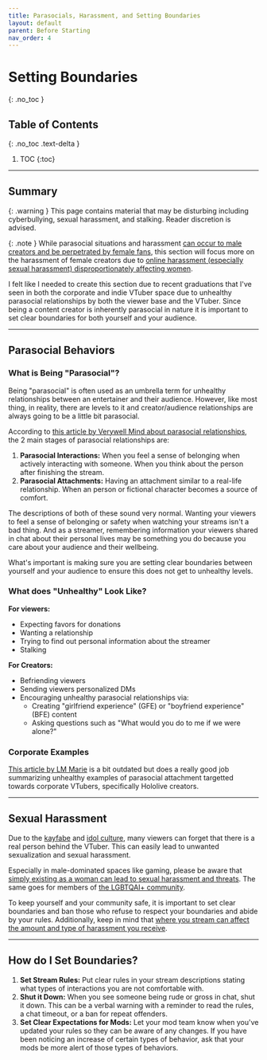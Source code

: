 ```yaml
---
title: Parasocials, Harassment, and Setting Boundaries
layout: default
parent: Before Starting
nav_order: 4
---
```


# Setting Boundaries
{: .no_toc }

## Table of Contents
{: .no_toc .text-delta }

1. TOC
{:toc}

-----

## Summary

{: .warning }
This page contains material that may be disturbing including cyberbullying, sexual harassment, and stalking. Reader discretion is advised.

{: .note }
While parasocial situations and harassment [can occur to male creators and be perpetrated by female fans](https://animecorner.me/vox-akuma-stands-up-against-toxic-fan-behavior-on-stream/), this section will focus more on the harassment of female creators due to [online harassment (especially sexual harassment) disproportionately affecting women](https://www.pewresearch.org/short-reads/2020/03/06/young-women-often-face-sexual-harassment-online-including-on-dating-sites-and-apps/).

I felt like I needed to create this section due to recent graduations that I've seen in both the corporate and indie VTuber space due to unhealthy parasocial relationships by both the viewer base and the VTuber. Since being a content creator is inherently parasocial in nature it is important to set clear boundaries for both yourself and your audience.

-----

## Parasocial Behaviors

### What is Being "Parasocial"?

Being "parasocial" is often used as an umbrella term for unhealthy relationships between an entertainer and their audience. However, like most thing, in reality, there are levels to it and creator/audience relationships are always going to be a little bit parasocial.

According to [this article by Verywell Mind about parasocial relationships](https://www.verywellmind.com/what-is-a-parasocial-relationship-5210770), the 2 main stages of parasocial relationships are:
1. **Parasocial Interactions:** When you feel a sense of belonging when actively interacting with someone. When you think about the person after finishing the stream.
2. **Parasocial Attachments:** Having an attachment similar to a real-life relationship. When an person or fictional character becomes a source of comfort.

The descriptions of both of these sound very normal. Wanting your viewers to feel a sense of belonging or safety when watching your streams isn't a bad thing. And as a streamer, remembering information your viewers shared in chat about their personal lives may be something you do because you care about your audience and their wellbeing.

What's important is making sure you are setting clear boundaries between yourself and your audience to ensure this does not get to unhealthy levels.

### What does "Unhealthy" Look Like?

**For viewers:**
* Expecting favors for donations
* Wanting a relationship
* Trying to find out personal information about the streamer
* Stalking

**For Creators:**
* Befriending viewers
* Sending viewers personalized DMs
* Encouraging unhealthy parasocial relationships via:
  * Creating "girlfriend experience" (GFE) or "boyfriend experience" (BFE) content
  * Asking questions such as "What would you do to me if we were alone?"

### Corporate Examples

[This article by LM Marie](https://www.animefeminist.com/parasociality-killed-the-virtual-youtuber-star/) is a bit outdated but does a really good job summarizing unhealthy examples of parasocial attachment targetted towards corporate VTubers, specifically Hololive creators.

-----

## Sexual Harassment

Due to the [kayfabe](https://en.wikipedia.org/wiki/Kayfabe) and [idol culture](https://en.wikipedia.org/wiki/Japanese_idol#Criticism), many viewers can forget that there is a real person behind the VTuber. This can easily lead to unwanted sexualization and sexual harassment.

Especially in male-dominated spaces like gaming, please be aware that [simply existing as a woman can lead to sexual harassment and threats](https://x.com/yourfavtess/status/1799395183458406730). The same goes for members of [the LGBTQAI+ community](https://www.pewresearch.org/internet/2021/01/13/personal-experiences-with-online-harassment/).

To keep yourself and your community safe, it is important to set clear boundaries and ban those who refuse to respect your boundaries and abide by your rules. Additionally, keep in mind that [where you stream can affect the amount and type of harassment you receive](https://vtubing.info/preparing-for-your-debut/channel-and-social-media-setup.html#where-to-stream).

-----

## How do I Set Boundaries?

1. **Set Stream Rules:** Put clear rules in your stream descriptions stating what types of interactions you are not comfortable with.
2. **Shut it Down:** When you see someone being rude or gross in chat, shut it down. This can be a verbal warning with a reminder to read the rules, a chat timeout, or a ban for repeat offenders.
3. **Set Clear Expectations for Mods:** Let your mod team know when you've updated your rules so they can be aware of any changes. If you have been noticing an increase of certain types of behavior, ask that your mods be more alert of those types of behaviors.